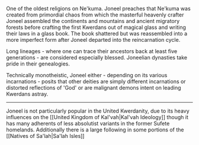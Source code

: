 One of the oldest religions on Ne'kuma. Joneel preaches that Ne'kuma was created from primordial chaos from which the masterful heavenly crafter Joneel assembled the continents and mountains and ancient migratory forests before crafting the first Kwerdans out of magical glass and writing their laws in a glass book. The book shattered but was reassembled into a more imperfect form after Joneel departed into the reincarnation cycle. 

Long lineages - where one can trace their ancestors back at least five generations - are considered especially blessed. Joneelian dynasties take pride in their genealogies.

Technically monotheistic, Joneel either - depending on its various incarnations - posits that other deities are simply different incarnations or distorted reflections of 'God' or are malignant demons intent on leading Kwerdans astray.

***
Joneel is not particularly popular in the United Kwerdanity, due to its heavy influences on the [[United Kingdom of Kal'vah|Kal'vah Ideology]] though it has many adherents of less absolutist variants in the former Sufete homelands. Additionally there is a large following in some portions of the [[Natives of Sa'lah|Sa'lah Isles]]